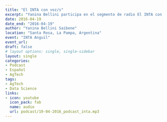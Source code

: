 ```yaml
---
title: "El INTA con voz/s"
excerpt: "Yanina Bellini participa en el segmento de radio El INTA con Voz/s"
date: 2016-04-19
date_end: "2016-04-19"
author: "Yanina Bellini Saibene"
location: "Santa Rosa, La Pampa, Argentina"
event: "INTA Anguil"
event_url: 
draft: false
# layout options: single, single-sidebar
layout: single
categories:
- Podcast
- Español
- AgTech
tags:
- AgTech
- Data Science
links:
- icon: youtube
  icon_pack: fab
  name: audio
  url: podcast/19-04-2016_podcast_inta.mp3
---
```


